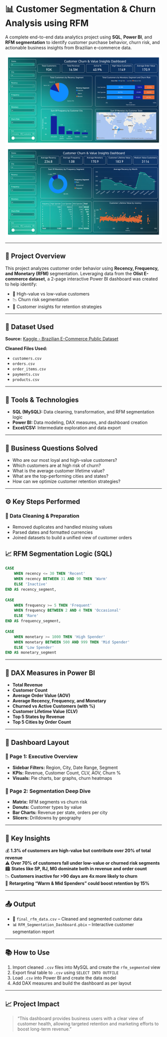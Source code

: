 # 📊 Customer Segmentation & Churn Analysis using RFM 

A complete end-to-end data analytics project using **SQL**, **Power BI**, and **RFM segmentation** to identify customer purchase behavior, churn risk, and actionable business insights from Brazilian e-commerce data.

![Customer Churn Dashboard 1](Customer%20Churn%20Dashboard-1.png)
![Customer Churn Dashboard 2](Customer%20Churn%20Dashboard-2.png)

---

## 🧩 Project Overview

This project analyzes customer order behavior using **Recency, Frequency, and Monetary (RFM)** segmentation. Leveraging data from the **Olist E-commerce dataset**, a 2-page interactive Power BI dashboard was created to help identify:

- 🎯 High-value vs low-value customers  
- 📉 Churn risk segmentation  
- 🧠 Customer insights for retention strategies  

---

## 📁 Dataset Used

**Source:** [Kaggle - Brazilian E-Commerce Public Dataset](https://www.kaggle.com/datasets/olistbr/brazilian-ecommerce)

**Cleaned Files Used:**
- `customers.csv`
- `orders.csv`
- `order_items.csv`
- `payments.csv`
- `products.csv`

---

## 🔧 Tools & Technologies

- **SQL (MySQL):** Data cleaning, transformation, and RFM segmentation logic  
- **Power BI:** Data modeling, DAX measures, and dashboard creation  
- **Excel/CSV:** Intermediate exploration and data export  

---

## 🧠 Business Questions Solved

- Who are our most loyal and high-value customers?  
- Which customers are at high risk of churn?  
- What is the average customer lifetime value?  
- What are the top-performing cities and states?  
- How can we optimize customer retention strategies?  

---

## ⚙️ Key Steps Performed

### 🔹 Data Cleaning & Preparation
- Removed duplicates and handled missing values  
- Parsed dates and formatted currencies  
- Joined datasets to build a unified view of customer orders 

## 📈 RFM Segmentation Logic (SQL)

```sql
CASE
    WHEN recency <= 30 THEN 'Recent'
    WHEN recency BETWEEN 31 AND 90 THEN 'Warm'
    ELSE 'Inactive'
END AS recency_segment,

CASE
    WHEN frequency >= 5 THEN 'Frequent'
    WHEN frequency BETWEEN 2 AND 4 THEN 'Occasional'
    ELSE 'Rare'
END AS frequency_segment,

CASE
    WHEN monetary >= 1000 THEN 'High Spender'
    WHEN monetary BETWEEN 500 AND 999 THEN 'Mid Spender'
    ELSE 'Low Spender'
END AS monetary_segment

```

---

## 🔹 DAX Measures in Power BI

- **Total Revenue**  
- **Customer Count**  
- **Average Order Value (AOV)**  
- **Average Recency, Frequency, and Monetary**  
- **Churned vs Active Customers (with %)**  
- **Customer Lifetime Value (CLV)**  
- **Top 5 States by Revenue**  
- **Top 5 Cities by Order Count**

---

## 🔹 Dashboard Layout

### 📄 Page 1: Executive Overview

- **Sidebar Filters:** Region, City, Date Range, Segment  
- **KPIs:** Revenue, Customer Count, CLV, AOV, Churn %  
- **Visuals:** Pie charts, bar graphs, churn heatmaps  

### 📄 Page 2: Segmentation Deep Dive

- **Matrix:** RFM segments vs churn risk  
- **Donuts:** Customer types by value  
- **Bar Charts:** Revenue per state, orders per city  
- **Slicers:** Drilldowns by geography  

---

## 📌 Key Insights

💰 **1.3% of customers are high-value but contribute over 20% of total revenue**  
⚠️ **Over 70% of customers fall under low-value or churned risk segments**  
🏙️ **States like SP, RJ, MG dominate both in revenue and order count**  
📉 **Customers inactive for >90 days are 4x more likely to churn**  
🎯 **Retargeting “Warm & Mid Spenders” could boost retention by 15%**

---

## 📤 Output

- 📁 `final_rfm_data.csv` – Cleaned and segmented customer data  
- 📊 `RFM_Segmentation_Dashboard.pbix` – Interactive customer segmentation report  

---

## 📚 How to Use

1. Import cleaned `.csv` files into MySQL and create the `rfm_segmented` view  
2. Export final table to `.csv` using `SELECT INTO OUTFILE`  
3. Load `.csv` into Power BI and create the data model  
4. Add DAX measures and build the dashboard as per layout  


---

## 📈 Project Impact

> “This dashboard provides business users with a clear view of customer health, allowing targeted retention and marketing efforts to boost long-term revenue.”

